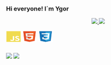 ### Hi everyone! I´m Ygor
<div align="center">
  <a href="https://github.com/Ygorsimoura">
  <img height="160em" src="https://github-readme-stats.vercel.app/api?username=Ygorsimoura&show_icons=true&theme=dark&include_all_commits=true&count_private=true"/>
    <a>
  <img height="160em" src="https://github-readme-stats.vercel.app/api/top-langs/?username=Ygorsimoura&layout=compact&langs_count=7&theme=dark"/>
    </a>
</div>
  <div style="display: inline_block"><br>
  <img align="center" alt="Rafa-Js" height="30" width="40" src="https://raw.githubusercontent.com/devicons/devicon/master/icons/javascript/javascript-plain.svg">
  <img align="center" alt="Rafa-Ts" height="30" width="40" src="https://raw.githubusercontent.com/devicons/devicon/master/icons/html5/html5-original.svg">
  <img align="center" alt="Rafa-CSS" height="30" width="40" src="https://raw.githubusercontent.com/devicons/devicon/master/icons/css3/css3-original.svg">
</div>
  
   ##
  
<div>
   <a href="https://www.instagram.com/ygorsimoura/" target="_blank"><img src="https://img.shields.io/badge/-Instagram-%23E4405F?style=for-the-badge&logo=instagram&logoColor=white" target="_blank"></a>
  <a href="https://twitter.com/guitoyg" target="_blank"><img src="https://img.shields.io/badge/Twitter-1DA1F2?style=for-the-badge&logo=twitter&logoColor=white" target="_blank"></a> 
</div>
  
  
